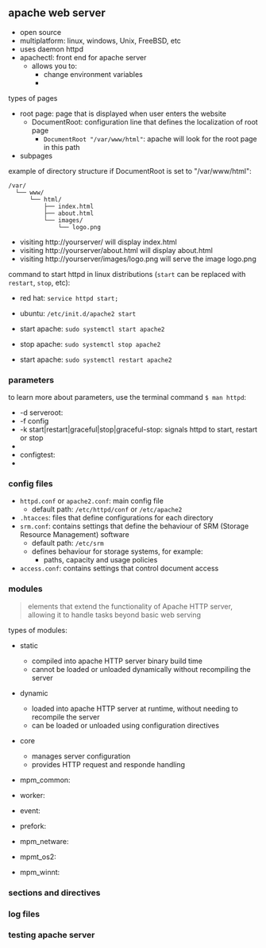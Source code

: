 
## apache web server

- open source
- multiplatform: linux, windows, Unix, FreeBSD, etc
- uses daemon httpd
- apachectl: front end for apache server
  - allows you to:
    - change environment variables
    - 

types of pages
- root page: page that is displayed when user enters the website
  - DocumentRoot: configuration line that defines the localization of root page
    - `DocumentRoot "/var/www/html"`: apache will look for the root page in this path
- subpages

example of directory structure if DocumentRoot is set to "/var/www/html":
```
/var/
  └── www/
      └── html/
          ├── index.html
          ├── about.html
          └── images/
              └── logo.png
```
- visiting http://yourserver/ will display index.html
- visiting http://yourserver/about.html will display about.html
- visiting http://yourserver/images/logo.png will serve the image logo.png


command to start httpd in linux distributions (`start` can be replaced with `restart`, `stop`, etc):
- red hat: `service httpd start;`
- ubuntu: `/etc/init.d/apache2 start`

- start apache: `sudo systemctl start apache2`
- stop apache: `sudo systemctl stop apache2`
- start apache: `sudo systemctl restart apache2`

### parameters

to learn more about parameters, use the terminal command `$ man httpd`:
- -d serveroot: 
- -f config
- -k start|restart|graceful|stop|graceful-stop: signals httpd to start, restart or stop
- 
- configtest:
- 
### config files

- `httpd.conf` or `apache2.conf`: main config file
  - default path: `/etc/httpd/conf` or `/etc/apache2`
- `.htacces`: files that define configurations for each directory
- `srm.conf`: contains settings that define the behaviour of SRM (Storage Resource Management) software
  - default path: `/etc/srm`
  - defines behaviour for storage systems, for example:
    - paths, capacity and usage policies
- `access.conf`: contains settings that control document access

### modules

> elements that extend the functionality of Apache HTTP server, allowing it to handle tasks beyond basic web serving

types of modules:
- static
  - compiled into apache HTTP server binary build time
  - cannot be loaded or unloaded dynamically without recompiling the server
- dynamic
  - loaded into apache HTTP server at runtime, without needing to recompile the server
  - can be loaded or unloaded using configuration directives

- core
  - manages server configuration
  - provides HTTP request and responde handling
- mpm_common: 
- worker: 
- event: 
- prefork: 
- mpm_netware: 
- mpmt_os2: 
- mpm_winnt: 

### sections and directives
### log files
### testing apache server
